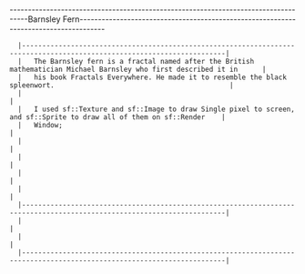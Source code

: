 -----------------------------------------------------------------------------------Barnsley Fern-------------------------------------------------------------------------------------

      |------------------------------------------------------------------------------------------------------------------------|
      |   The Barnsley fern is a fractal named after the British mathematician Michael Barnsley who first described it in      |
      |   his book Fractals Everywhere. He made it to resemble the black spleenwort.                                           |
      |                                                                                                                        |
      |   I used sf::Texture and sf::Image to draw Single pixel to screen, and sf::Sprite to draw all of them on sf::Render    |
      |   Window;                                                                                                              |
      |                                                                                                                        |
      |                                                                                                                        |
      |                                                                                                                        |
      |                                                                                                                        |
      |------------------------------------------------------------------------------------------------------------------------|
      |                                                                                                                        |
      |                                                                                                                        |
      |------------------------------------------------------------------------------------------------------------------------|
